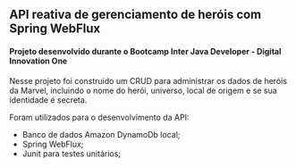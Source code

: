 ## API reativa de gerenciamento de heróis com Spring WebFlux

#### Projeto desenvolvido durante o Bootcamp Inter Java Developer - Digital Innovation One

Nesse projeto foi construido um CRUD para administrar os dados de heróis da Marvel, incluindo o nome do herói, universo, 
local de origem e se sua identidade é secreta.

Foram utilizados para o desenvolvimento da API:
- Banco de dados Amazon DynamoDb local;
- Spring WebFlux;
- Junit para testes unitários;
